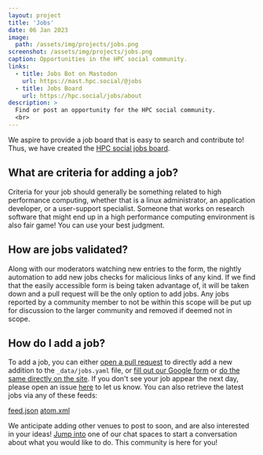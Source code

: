```yaml
---
layout: project
title: 'Jobs'
date: 06 Jan 2023
image: 
  path: /assets/img/projects/jobs.png
screenshot: /assets/img/projects/jobs.png
caption: Opportunities in the HPC social community.
links:
  - title: Jobs Bot on Mastodon
    url: https://mast.hpc.social/@jobs
  - title: Jobs Board
    url: https://hpc.social/jobs/about
description: >
  Find or post an opportunity for the HPC social community.
  <br>
---
```


We aspire to provide a job board that is easy to search and contribute to! Thus,
we have created the <a href="https://hpc.social/jobs" target="_blank">HPC social jobs board</a>.

## What are criteria for adding a job?

Criteria for your job should generally be something related to high performance computing, whether that is a linux administrator, an application developer, or a user-support specialist. Someone that works on research software that might end up in a high performance computing environment is also fair game! You can use your best judgment. 

## How are jobs validated?

Along with our moderators watching new entries to the form, the nightly automation to add new jobs checks for malicious links of any kind.
If we find that the easily accessible form is being taken advantage of, it will be taken down and a pull request will be the only option to add jobs.
Any jobs reported by a community member to not be within this scope will be put up for discussion to the larger community and removed if deemed not in scope.

## How do I add a job?

To add a job, you can either <a href="https://github.com/hpc-social/jobs" target="_blank">open a pull request</a> to directly
add a new addition to the `_data/jobs.yaml` file, or <a href="https://forms.gle/JQVsr3sVzsWhmtvz5" target="_blank">fill out our Google form</a> or 
<a href="https://hpc.social/jobs/about" target="_blank">do the same directly on the site</a>. If you don't see your job appear the next day, 
please open an issue <a href="https://github.com/hpc-social/jobs/issues" target="_blank">here</a> to let us know. You can also retrieve the latest jobs via any of these feeds:

<a type="button" class="btn btn-sm btn-primary" href="https://hpc.social/jobs/feed.json">feed.json</a>
<a type="button" class="btn btn-sm btn-primary" href="https://hpc.social/jobs/atom.xml">atom.xml</a>

We anticipate adding other venues to post to soon, and are also interested in your ideas! <a href="{{ site.baseurl }}/projects/chat/">Jump into</a>
one of our chat spaces to start a conversation about what you would like to do. This community is here for you!
